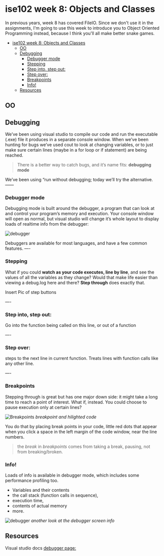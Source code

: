 # ise102 week 8:  Objects and Classes

In previous years, week 8 has covered FileIO. Since we don't use it in the assignments, I'm going to use this week to introduce you to Object Oriented Programming instead, because I think you'll all make better snake games.


<!-- @import "[TOC]" {cmd="toc" depthFrom=1 depthTo=6 orderedList=false} -->

<!-- code_chunk_output -->

* [ise102 week 8:  Objects and Classes](#ise102-week-8-objects-and-classes)
	* [OO](#oo)
	* [Debugging](#debugging)
		* [Debugger mode](#debugger-mode)
		* [Stepping](#stepping)
		* [Step into, step out:](#step-into-step-out)
		* [Step over:](#step-over)
		* [Breakpoints](#breakpoints)
		* [Info!](#info)
	* [Resources](#resources)

<!-- /code_chunk_output -->

## OO

## Debugging

We’ve been using visual studio to compile our code and run the executable (.exe) file it produces in a separate console window. 
When we’ve been hunting for bugs we’ve used cout to look at changing variables, or to just make sure certain lines (maybe in a for loop or if statement) are being reached.

> There is a better way to catch bugs, and it’s name fits: **debugging mode**

We’ve been using “run without debugging; today we’ll try the alternative.
——
### Debugger mode 

Debugging mode is built around the debugger, a program that can look at and control your program’s memory and execution. Your console window will open as normal, but visual studio will change it’s whole layout to display loads of realtime info from the debugger:

![debugger](https://www.hanselman.com/blog/content/binary/Windows-Live-Writer/4915fd631fa1_14EEA/image_3.png)

Debuggers are available for most languages, and have a few common features.
—-
### Stepping  
What if you could **watch as your code executes, line by line**, and see the values of all the variables as they change? Would that make life easier than viewing a debug.log here and there?
**Step through** does exactly that.

Insert Pic of step buttons

—-
### Step into, step out:
Go into the function being called on this line, or out of a function

—-

### Step over: 
steps to the next line in current function. Treats lines with function calls like any other line.

—-

###  Breakpoints 

Stepping through is great but has one major down side: it might take a long time to reach a point of interest. What if, instead. You could choose to pause execution only at certain lines?

![Breakpoints](/assets/week8/breakpoint.jpg)
_breakpoint and hilighted code_

You do that by placing break points in your code, little red dots that appear when you click a space in the left margin of the code window, near the line numbers.

> the _break_ in _breakpoints_ comes from taking a break, pausing, not from breaking/broken.

###  Info!

Loads of info is available in debugger mode, which includes some performance profiling too. 

* Variables and their contents
* the call stack (function calls in sequence), 
* execution time, 
* contents of actual memory 
* more.

![debugger](https://www.hanselman.com/blog/content/binary/Windows-Live-Writer/4915fd631fa1_14EEA/image_3.png)
_another look at the debugger screen info_

##  Resources

Visual studio docs [debugger page:](https://docs.microsoft.com/en-us/visualstudio/debugger/navigating-through-code-with-the-debugger?view=vs-2019)
